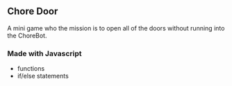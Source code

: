 ## Chore Door 

A mini game who the mission is to open all of the doors without running into the ChoreBot.

### Made with Javascript

+ functions
+ if/else statements
